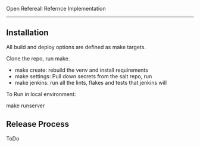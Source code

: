 Open Refereall Refernce Implementation 

----------------------------------------------------

## Installation
All build and deploy options are defined as make targets.

Clone the repo, run make.

* make create: rebuild the venv and install requirements
* make settings: Pull down secrets from the salt repo, run 
* make jenkins: run all the lints, flakes and tests that jenkins will

To Run in local environment:

make runserver

## Release Process

ToDo
